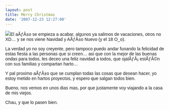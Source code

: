 ```yaml
---
layout: post
title: Merry Christmas
date: '2007-12-23 12:27:00'
---
```



[![](http://bp3.blogger.com/_WLj4OeHg5Rg/R26rP3RUDmI/AAAAAAAAAI8/geOVM65xXc8/s320/xanderrun-tux-christmas-7936.png)](http://bp3.blogger.com/_WLj4OeHg5Rg/R26rP3RUDmI/AAAAAAAAAI8/geOVM65xXc8/s1600-h/xanderrun-tux-christmas-7936.png)<span style="font-family:arial;">El aÃƒÂ±o se empieza a acabar, algunos ya salimos de vacaciones, otros no XD… y se nos viene Navidad y AÃƒÂ±o Nuevo (y el 18 O_o).</span>

<span style="font-family:arial;">La verdad yo no soy creyente, pero tampoco puedo andar funando la felicidad de estas fiesta a las personas que si creen… asi que con la mejor de las buenas ondas para todos, les deceo una feliz navidad a todos, que ojalÃƒÂ¡ estÃƒÂ©n con sus familias y compartan harto…</span>

<span style="font-family:arial;">Y pal proximo aÃƒÂ±o que se cumplan todas las cosas que desean hacer, yo estoy metido en hartos proyectos, y espero que salgan todos bien.</span>

<span style="font-family:arial;">Bueno, nos vemos en unos dias mas, por que justamente voy viajando a la casa de mis viejos.</span>

<span style="font-family:arial;">Chau, y que lo pasen bien.</span>


